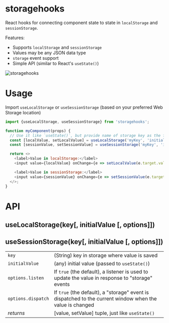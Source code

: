 # storagehooks

React hooks for connecting component state to state in `localStorage` and
`sessionStorage`.

Features:
  * Supports `localStorage` and `sessionStorage`
  * Values may be any JSON data type
  * `storage` event support
  * Simple API (similar to React's `useState()`)

![storagehooks](https://user-images.githubusercontent.com/164050/119719171-2aac1780-be04-11eb-9892-a2bef582ffc2.gif)


# Usage

Import `useLocalStorage` or `useSessionStorage` (based on your preferred Web
Storage location)

```js
import {useLocalStorage, useSessionStorage} from 'storagehooks';

function myComponent(props) {
  // Use it like `useState()`, but provide name of storage key as the first argument
  const [localValue, setLocalValue] = useLocalStorage('myKey', 'initial value');
  const [sessionValue, setSessionValue] = useSessionStorage('myKey', 'initial value');

  return <>
    <label>Value in localStorage:</label>
    <input value={localValue} onChange={e => setLocalValue(e.target.value)} />

    <label>Value in sessionStorage:</label>
    <input value={sessionValue} onChange={e => setSessionValue(e.target.value)} />
  </>;
}
```

# API

## useLocalStorage(key[, initialValue [, options]])
## useSessionStorage(key[, initialValue [, options]])

|   |   |
|---|---|
| `key` | (String) key in storage where value is saved | 
| `initialValue` | (any) initial value (passed to `useState()`) | 
| `options.listen` | If `true` (the default), a listener is used to update the value in response to "storage" events | 
| `options.dispatch` | If `true` (the default), a "storage" event is dispatched to the current window when the value is changed | 
| *returns* | [value, setValue] tuple, just like `useState()` |